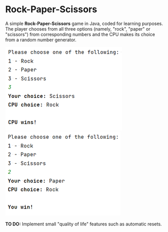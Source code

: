 # Rock-Paper-Scissors

A simple **Rock-Paper-Scissors** game in Java, coded for learning purposes. The player chooses from all three options (namely, "rock", "paper" or "scissors") from corresponding numbers and the CPU makes its choice from a random number generator.

![screenshot1](Images/1.png) ![screenshot2](Images/2.png)

**TO DO:** Implement small "quality of life" features such as automatic resets.
